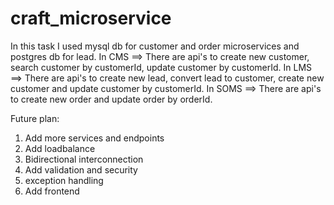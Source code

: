 # craft_microservice

In this task I used mysql db for customer and order microservices and postgres db for lead.
In CMS ==> There are api's to create new customer, search customer by customerId, update customer by customerId.
In LMS ==> There are api's to create new lead, convert lead to customer, create new customer and update customer by customerId.
In SOMS ==> There are api's to create new order and update order by orderId.

Future plan:
1. Add more services and endpoints
2. Add loadbalance
3. Bidirectional interconnection
4. Add validation and security
5. exception handling
6. Add frontend
